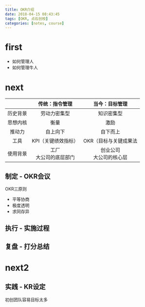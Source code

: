 ```yaml
---
title: OKR介绍
date: 2018-04-15 08:43:45
tags: [OKR, 点石创校]
categories: [notes, course]
---
```


# first

- 如何管理人
- 如何管理牛人

# next

|          | 传统：指令管理           | 当今：目标管理             |
| :------: | :----------------------: | :------------------------: |
| 历史背景 | 劳动力密集型             | 知识密集型                 |
| 思想内核 | 衡量                     | 激励                       |
| 推动力   | 自上向下                 | 自下而上                   |
| 工具     | KPI（关键绩效指标）      | OKR（目标与关键成果法      |
| 使用背景 | 工厂<br>大公司的底层部门 | 创业公司<br>大公司的核心层 |

## 制定 - OKR会议

OKR三原则
- 平等协商
- 极度透明
- 求同存异

## 执行 - 实施过程
## 复盘 - 打分总结

# next2

## 实践 - KR设定

初创团队容易目标太多

